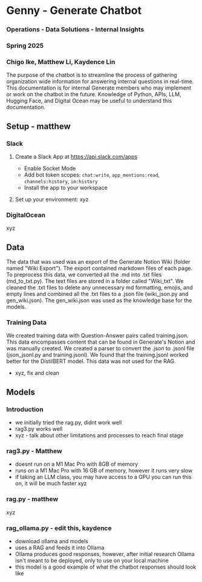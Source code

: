 # Genny - Generate Chatbot
### Operations - Data Solutions - Internal Insights
### Spring 2025
### Chigo Ike, Matthew Li, Kaydence Lin
The purpose of the chatbot is to streamline the process of gathering organization wide information for answering internal questions in real-time.
This documentation is for internal Generate members who may implement or work on the chatbot in the future.
Knowledge of Python, APIs, LLM, Hugging Face, and Digital Ocean may be useful to understand this documentation.

## Setup - matthew
### Slack
1. Create a Slack App at https://api.slack.com/apps
   - Enable Socket Mode
   - Add bot token scopes: `chat:write`, `app_mentions:read`, `channels:history`, `im:history`
   - Install the app to your workspace

2. Set up your environment:
xyz

### DigitalOcean
xyz

## Data
The data that was used was an export of the Generate Notion Wiki (folder named "Wiki Export"). The export contained markdown files of each page. To preprocess this data, we converted all the .md into .txt files (md_to_txt.py). The text files are stored in a folder called "Wiki_txt". We cleaned the .txt files to delete any unnecessary md formatting, emojis, and empty lines and combined all the .txt files to a .json file (wiki_json.py and gen_wiki.json). The gen_wiki.json was used as the knowledge base for the models. 

### Training Data
We created training data with Question-Answer pairs called training.json. This data encompasses content that can be found in Generate's Notion and was manually created.
We created a parser to convert the .json to .jsonl file (json_jsonl.py and training.jsonl). We found that the training.jsonl worked better for the DistilBERT model. This data was not used for the RAG.
- xyz, fix and clean

## Models
### Introduction
- we initially tried the rag.py, didnt work well
- rag3.py works well
- xyz - talk about other limitations and processes to reach final stage

### rag3.py - Matthew
- doesnt run on a M1 Mac Pro with 8GB of memory
- runs on a M1 Mac Pro with 16 GB of memory, however it runs very slow 
- if taking an LLM class, you may have access to a GPU you can run this on, it will be much faster
xyz

### rag.py - matthew
xyz

### rag_ollama.py - edit this, kaydence
- download ollama and models
- uses a RAG and feeds it into Ollama
- Ollama produces good responses, however, after initial research Ollama isn't meant to be deployed, only to use on your local machine
- this model is a good example of what the chatbot responses should look like



